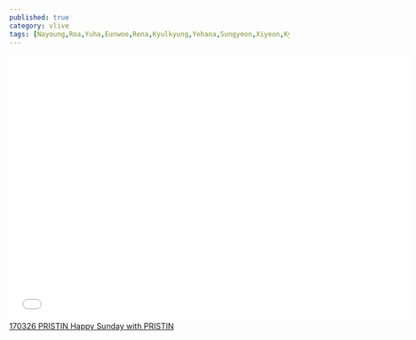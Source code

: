 ```yaml
---
published: true
category: vlive
tags: [Nayoung,Roa,Yuha,Eunwoo,Rena,Kyulkyung,Yehana,Sungyeon,Xiyeon,Kyla]
---
```

<iframe frameborder="0" width="720" height="480" src="BLAH" allowfullscreen></iframe><br /><a href="" target="_blank">170326 PRISTIN Happy Sunday with PRISTIN</a>
